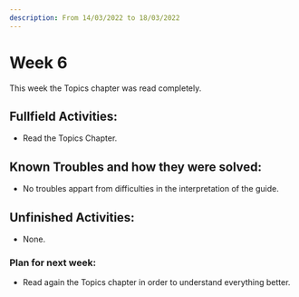 ```yaml
---
description: From 14/03/2022 to 18/03/2022
---
```


# Week 6

This week the Topics chapter was read completely.

## Fullfield Activities:

* Read the Topics Chapter.

## Known Troubles and how they were solved:

* No troubles appart from difficulties in the interpretation of the guide.

## Unfinished Activities:

* None.

### Plan for next week:

* Read again the Topics chapter in order to understand everything better.
